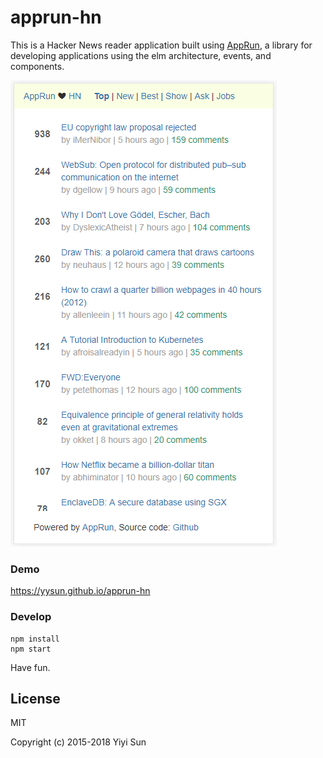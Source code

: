# apprun-hn

This is a Hacker News reader application built using [AppRun](https://github.com/yysun/apprun),
a library for developing applications using the elm architecture, events, and components.

![Screenshot](screenshot.png)


### Demo

https://yysun.github.io/apprun-hn

### Develop
```
npm install
npm start
```

Have fun.

## License

MIT

Copyright (c) 2015-2018 Yiyi Sun
